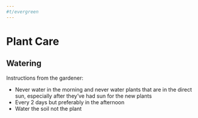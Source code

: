 ```yaml
---
#t/evergreen 
---
```

# Plant Care
## Watering
Instructions from the gardener:
- Never water in the morning and never water plants that are in the direct sun, especially after they’ve had sun for the new plants 
- Every 2 days but preferably in the afternoon
- Water the soil not the plant